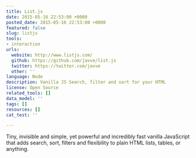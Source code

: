 ```yaml
---
title: List.js
date: 2015-05-16 22:53:00 +0000
posted_date: 2015-05-16 22:53:00 +0000
featured: false
slug: listjs
tools:
- interaction
urls:
  website: http://www.listjs.com/
  github: https://github.com/javve/list.js
  twitter: https://twitter.com/javve
  other: ''
language: Node
description: Vanilla JS Search, filter and sort for your HTML
license: Open Source
related_tools: []
data_model: ''
tags: []
resources: []
cat_test: ''

---
```

Tiny, invisible and simple, yet powerful and incredibly fast vanilla JavaScript that adds search, sort, filters and flexibility to plain HTML lists, tables, or anything.




